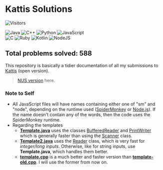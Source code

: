# Kattis Solutions
![Visitors](https://count.getloli.com/get/@RussellDash332)

<img alt="Java" src="https://img.shields.io/badge/java-%23ED8B00.svg?&style=for-the-badge&logo=java&logoColor=white"/> <img alt="C++" src="https://img.shields.io/badge/c++%20-%2300599C.svg?&style=for-the-badge&logo=c%2B%2B&ogoColor=white"/> <img alt="Python" src="https://img.shields.io/badge/python%20-%2314354C.svg?&style=for-the-badge&logo=python&logoColor=white"/> <img alt="JavaScript" src="https://img.shields.io/badge/javascript%20-%23323330.svg?&style=for-the-badge&logo=javascript&logoColor=%23F7DF1E"/> <br> <img alt="C" src="https://img.shields.io/badge/c%20-%2300599C.svg?&style=for-the-badge&logo=c&logoColor=white"/> <img alt="Ruby" src="https://img.shields.io/badge/ruby-%23CC342D.svg?&style=for-the-badge&logo=ruby&logoColor=white"/> <img alt="Kotlin" src="https://img.shields.io/badge/kotlin-%230095D5.svg?&style=for-the-badge&logo=kotlin&logoColor=white"/> <img alt="NodeJS" src="https://img.shields.io/badge/node.js%20-%2343853D.svg?&style=for-the-badge&logo=node.js&logoColor=white"/>

## Total problems solved: 588

This repository is basically a tidier documentation of all my submissions to [Kattis](https://open.kattis.com/) (open version).
> [NUS version](https://nus.kattis.com/) here.

### Note to Self
+ All JavaScript files will have names containing either one of "sm" and "node", depending on the runtime used ([SpiderMonkey](https://en.wikipedia.org/wiki/SpiderMonkey) or [Node.js](https://en.wikipedia.org/wiki/Node.js)). If the name doesn't contain any of the words, then the code uses the SpiderMonkey runtime.
+ Regarding the templates
    + [**Template.java**](https://github.com/RussellDash332/kattis/tree/main/templates/Template.java) uses the classes [BufferedReader](https://docs.oracle.com/javase/8/docs/api/java/io/BufferedReader.html) and [PrintWriter](https://docs.oracle.com/javase/8/docs/api/java/io/PrintWriter.html) which is generally faster than using the [Scanner](https://docs.oracle.com/javase/8/docs/api/java/util/Scanner.html) class.
    + [**Template2.java**](https://github.com/RussellDash332/kattis/tree/main/templates/Template2.java) uses the [Reader](https://docs.oracle.com/javase/7/docs/api/java/io/Reader.html) class, which is very fast for *integer/long inputs*. Otherwise, like for string inputs, use **Template.java**, which handles them better.
    + [**template.cpp**](https://github.com/RussellDash332/kattis/tree/main/templates/template.cpp) is a much better and faster version than [**template-old.cpp**](https://github.com/RussellDash332/kattis/tree/main/templates/template-old.cpp). I will use the former from now on.
